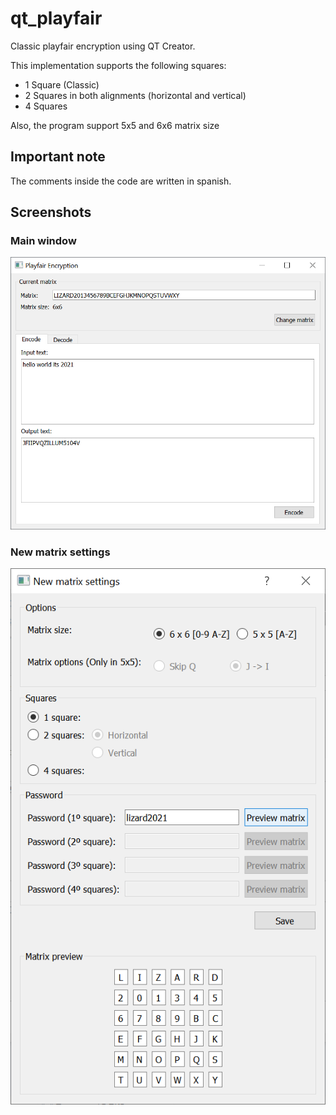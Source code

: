 # qt_playfair
Classic playfair encryption using QT Creator.

This implementation supports the following squares:
- 1 Square (Classic)
- 2 Squares in both alignments (horizontal and vertical)
- 4 Squares

Also, the program support 5x5 and 6x6 matrix size

## Important note
The comments inside the code are written in spanish.

## Screenshots
### Main window
![main_window](/screenshots/main_window.png)

### New matrix settings
![new_matrix_settings](/screenshots/new_matrix_settings.png)
